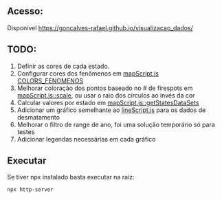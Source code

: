 ## Acesso:
Disponível https://goncalves-rafael.github.io/visualizacao_dados/

## TODO:
1. Definir as cores de cada estado.
1. Configurar cores dos fenômenos em [mapScript.js COLORS_FENOMENOS](mapScript.js)
1. Melhorar coloração dos pontos baseado no # de firespots em [mapScript.js::scale](mapScript.js), ou usar o raio dos círculos ao invés da cor
1. Calcular valores por estado em [mapScript.js::getStatesDataSets](mapScript.js)
1. Adicionar um gráfico semelhante ao [lineScript.js](lineScript.js) para os dados de desmatamento
1. Melhorar o filtro de range de ano, foi uma solução temporário só para testes
1. Adicionar legendas necessárias em cada gráfico

## Executar
Se tiver npx instalado basta executar na raiz:
```shell
npx http-server
```